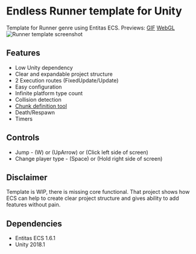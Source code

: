 # Endless Runner template for Unity
Template for Runner genre using Entitas ECS.  Previews: [GIF](https://imgur.com/QJYJHYU) [WebGL](https://sobachken.itch.io/runner-template)
![Runner template screenshot](https://i.imgur.com/Eq4I959.png) 

## Features
- Low Unity dependency
- Clear and expandable project structure
- 2 Execution routes (FixedUpdate/Update)
- Easy configuration
- Infinite platform type count
- Collision detection
- [Chunk definition tool](https://imgur.com/a/yFq38T9)
- Death/Respawn
- Timers

## Controls
- Jump - (W) or (UpArrow) or (Click left side of screen)
- Change player type - (Space) or (Hold right side of screen)

## Disclaimer
Template is WIP, there is missing core functional. That project shows how ECS can help to create clear project structure and gives ability to add features without pain.
## Dependencies
- Entitas ECS 1.6.1
- Unity 2018.1
